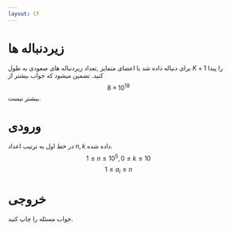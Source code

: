 ```yaml
---
layout: CF
---
```

# زیردنباله ها
برای دنباله داده شد با اعضای متمایز ,تعداد زیردنباله های صعودی به طول 
$K + 1$
را پیدا کنید.
تضمین میشود که جواب بیشتر از 
$$8 \times 10^18$$ 
بیشتر نیست.
#  ورودی
در خط اول به ترتیب اعداد 
$n,k$
داده شده.
$$ 1 \le n \le 10^5 , 0 \le k \le 10$$
$$ 1 \le a_i \le n $$
# خروجی
جواب مسئله را چاپ کنید.
